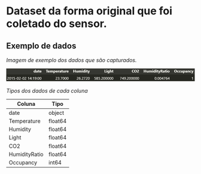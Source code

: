 # Dataset da forma original que foi coletado do sensor.

## Exemplo de dados
_Imagem de exemplo dos dados que são capturados._

![Exemplo dos dados](../../Docs/Data_Dictionaries/data_example.png)

_Tipos dos dados de cada coluna_

| Coluna        | Tipo         |
|---------------|--------------|
| date          | object       |
| Temperature   | float64      |
| Humidity      | float64      |
| Light         | float64      |
| CO2           | float64      |
| HumidityRatio | float64      |
| Occupancy     | int64        |